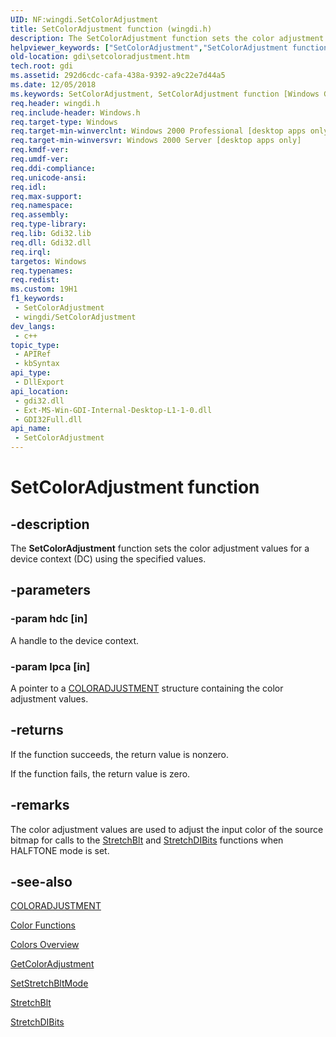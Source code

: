 ```yaml
---
UID: NF:wingdi.SetColorAdjustment
title: SetColorAdjustment function (wingdi.h)
description: The SetColorAdjustment function sets the color adjustment values for a device context (DC) using the specified values.
helpviewer_keywords: ["SetColorAdjustment","SetColorAdjustment function [Windows GDI]","_win32_SetColorAdjustment","gdi.setcoloradjustment","wingdi/SetColorAdjustment"]
old-location: gdi\setcoloradjustment.htm
tech.root: gdi
ms.assetid: 292d6cdc-cafa-438a-9392-a9c22e7d44a5
ms.date: 12/05/2018
ms.keywords: SetColorAdjustment, SetColorAdjustment function [Windows GDI], _win32_SetColorAdjustment, gdi.setcoloradjustment, wingdi/SetColorAdjustment
req.header: wingdi.h
req.include-header: Windows.h
req.target-type: Windows
req.target-min-winverclnt: Windows 2000 Professional [desktop apps only]
req.target-min-winversvr: Windows 2000 Server [desktop apps only]
req.kmdf-ver: 
req.umdf-ver: 
req.ddi-compliance: 
req.unicode-ansi: 
req.idl: 
req.max-support: 
req.namespace: 
req.assembly: 
req.type-library: 
req.lib: Gdi32.lib
req.dll: Gdi32.dll
req.irql: 
targetos: Windows
req.typenames: 
req.redist: 
ms.custom: 19H1
f1_keywords:
 - SetColorAdjustment
 - wingdi/SetColorAdjustment
dev_langs:
 - c++
topic_type:
 - APIRef
 - kbSyntax
api_type:
 - DllExport
api_location:
 - gdi32.dll
 - Ext-MS-Win-GDI-Internal-Desktop-L1-1-0.dll
 - GDI32Full.dll
api_name:
 - SetColorAdjustment
---
```


# SetColorAdjustment function


## -description

The <b>SetColorAdjustment</b> function sets the color adjustment values for a device context (DC) using the specified values.

## -parameters

### -param hdc [in]

A handle to the device context.

### -param lpca [in]

A pointer to a <a href="https://docs.microsoft.com/windows/desktop/api/wingdi/ns-wingdi-coloradjustment">COLORADJUSTMENT</a> structure containing the color adjustment values.

## -returns

If the function succeeds, the return value is nonzero.

If the function fails, the return value is zero.

## -remarks

The color adjustment values are used to adjust the input color of the source bitmap for calls to the <a href="https://docs.microsoft.com/windows/desktop/api/wingdi/nf-wingdi-stretchblt">StretchBlt</a> and <a href="https://docs.microsoft.com/windows/desktop/api/wingdi/nf-wingdi-stretchdibits">StretchDIBits</a> functions when HALFTONE mode is set.

## -see-also

<a href="https://docs.microsoft.com/windows/desktop/api/wingdi/ns-wingdi-coloradjustment">COLORADJUSTMENT</a>



<a href="https://docs.microsoft.com/windows/desktop/gdi/color-functions">Color Functions</a>



<a href="https://docs.microsoft.com/windows/desktop/gdi/colors">Colors Overview</a>



<a href="https://docs.microsoft.com/windows/desktop/api/wingdi/nf-wingdi-getcoloradjustment">GetColorAdjustment</a>



<a href="https://docs.microsoft.com/windows/desktop/api/wingdi/nf-wingdi-setstretchbltmode">SetStretchBltMode</a>



<a href="https://docs.microsoft.com/windows/desktop/api/wingdi/nf-wingdi-stretchblt">StretchBlt</a>



<a href="https://docs.microsoft.com/windows/desktop/api/wingdi/nf-wingdi-stretchdibits">StretchDIBits</a>

